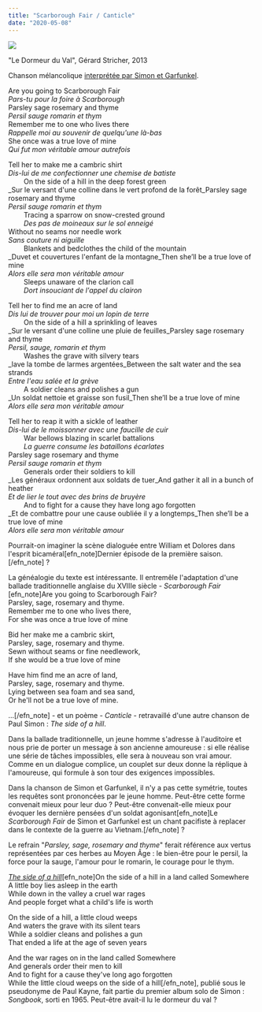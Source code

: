 ```yaml
---
title: "Scarborough Fair / Canticle"
date: "2020-05-08"
---
```


![](https://blog.atlant.is/wp-content/uploads/2020/05/dormeur-du-val.jpg)

"Le Dormeur du Val", Gérard Stricher, 2013

Chanson mélancolique [interprétée par Simon et Garfunkel](https://www.youtube.com/watch?v=-BakWVXHSug).

Are you going to Scarborough Fair  
_Pars-tu pour la foire à Scarborough_  
Parsley sage rosemary and thyme  
_Persil sauge romarin et thym_  
Remember me to one who lives there  
_Rappelle moi au souvenir de quelqu'une là-bas_  
She once was a true love of mine  
_Qui fut mon véritable amour autrefois_

Tell her to make me a cambric shirt  
_Dis-lui de me confectionner une chemise de batiste_  
        On the side of a hill in the deep forest green  
 _Sur le versant d'une colline dans le vert profond de la forêt_Parsley sage rosemary and thyme  
_Persil sauge romarin et thym_  
        Tracing a sparrow on snow-crested ground  
        _Des pas de moineaux sur le sol enneigé_  
Without no seams nor needle work  
_Sans couture ni aiguille_  
        Blankets and bedclothes the child of the mountain  
 _Duvet et couvertures l'enfant de la montagne_Then she’ll be a true love of mine  
_Alors elle sera mon véritable amour_  
        Sleeps unaware of the clarion call  
        _Dort insouciant de l'appel du clairon_

Tell her to find me an acre of land  
_Dis lui de trouver pour moi un lopin de terre_  
        On the side of a hill a sprinkling of leaves  
 _Sur le versant d'une colline une pluie de feuilles_Parsley sage rosemary and thyme  
_Persil, sauge, romarin et thym_  
        Washes the grave with silvery tears  
 _lave la tombe de larmes argentées_Between the salt water and the sea strands  
_Entre l'eau salée et la grève_  
        A soldier cleans and polishes a gun  
 _Un soldat nettoie et graisse son fusil_Then she’ll be a true love of mine  
_Alors elle sera mon véritable amour_

Tell her to reap it with a sickle of leather  
_Dis-lui de le moissonner avec une faucille de cuir_  
        War bellows blazing in scarlet battalions  
        _La guerre consume les bataillons écarlates_  
Parsley sage rosemary and thyme  
_Persil sauge romarin et thym_  
        Generals order their soldiers to kill  
 _Les généraux ordonnent aux soldats de tuer_And gather it all in a bunch of heather  
_Et de lier le tout avec des brins de bruyère_  
        And to fight for a cause they have long ago forgotten  
 _Et de combattre pour une cause oubliée il y a longtemps_Then she’ll be a true love of mine  
_Alors elle sera mon véritable amour_

Pourrait-on imaginer la scène dialoguée entre William et Dolores dans l'esprit bicaméral\[efn\_note\]Dernier épisode de la première saison.\[/efn\_note\] ?

La généalogie du texte est intéressante. Il entremêle l'adaptation d'une ballade traditionnelle anglaise du XVIIIe siècle - _Scarborough Fair_ \[efn\_note\]Are you going to Scarborough Fair?  
Parsley, sage, rosemary and thyme.  
Remember me to one who lives there,  
For she was once a true love of mine  
  
Bid her make me a cambric skirt,  
Parsley, sage, rosemary and thyme.  
Sewn without seams or fine needlework,  
If she would be a true love of mine  
  
Have him find me an acre of land,  
Parsley, sage, rosemary and thyme.  
Lying between sea foam and sea sand,  
Or he'll not be a true love of mine.  
  
...\[/efn\_note\] - et un poème - _Canticle_ - retravaillé d'une autre chanson de Paul Simon : _The side of a hill_.

Dans la ballade traditionnelle, un jeune homme s'adresse à l'auditoire et nous prie de porter un message à son ancienne amoureuse : si elle réalise une série de tâches impossibles, elle sera à nouveau son vrai amour. Comme en un dialogue complice, un couplet sur deux donne la réplique à l'amoureuse, qui formule à son tour des exigences impossibles.

Dans la chanson de Simon et Garfunkel, il n'y a pas cette symétrie, toutes les requêtes sont prononcées par le jeune homme. Peut-être cette forme convenait mieux pour leur duo ? Peut-être convenait-elle mieux pour évoquer les dernière pensées d'un soldat agonisant\[efn\_note\]Le _Scarborough Fair_ de Simon et Garfunkel est un chant pacifiste à replacer dans le contexte de la guerre au Vietnam.\[/efn\_note\] ?

Le refrain "_Parsley, sage, rosemary and thyme_" ferait référence aux vertus représentées par ces herbes au Moyen Âge : le bien-être pour le persil, la force pour la sauge, l'amour pour le romarin, le courage pour le thym.

_[The side of a hill](https://www.youtube.com/watch?v=wBnMtxWY28g)_\[efn\_note\]On the side of a hill in a land called Somewhere  
A little boy lies asleep in the earth  
While down in the valley a cruel war rages  
And people forget what a child's life is worth  
  
On the side of a hill, a little cloud weeps  
And waters the grave with its silent tears  
While a soldier cleans and polishes a gun  
That ended a life at the age of seven years  
  
And the war rages on in the land called Somewhere  
And generals order their men to kill  
And to fight for a cause they've long ago forgotten  
While the little cloud weeps on the side of a hill\[/efn\_note\], publié sous le pseudonyme de Paul Kayne, fait partie du premier album solo de Simon : _Songbook_, sorti en 1965. Peut-être avait-il lu le dormeur du val ?
